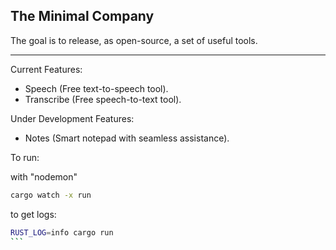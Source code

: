 ## The Minimal Company

The goal is to release, as open-source, a set of useful tools.

---

Current Features:
- Speech (Free text-to-speech tool).
- Transcribe (Free speech-to-text tool).

Under Development Features:
- Notes (Smart notepad with seamless assistance).



To run:

with "nodemon"

```sh
cargo watch -x run
```

to get logs:

````sh
RUST_LOG=info cargo run
```
